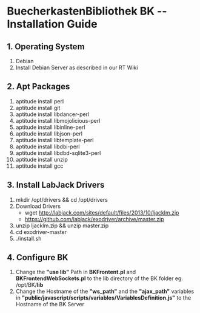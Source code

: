 # BuecherkastenBibliothek BK -- Installation Guide

## 1. Operating System
  1.  Debian
  2.  Install Debian Server as described in our RT Wiki

## 2. Apt Packages
  1.  aptitude install perl
  2.  aptitude install git
  3.  aptitude install libdancer-perl
  4.  aptitude install libmojolicious-perl
  5.  aptitude install libinline-perl
  6.  aptitude install libjson-perl
  7.  aptitude install libtemplate-perl
  8.  aptitude install libdbi-perl
  9.  aptitude install libdbd-sqlite3-perl
  10. aptitude install unzip
  11. aptitude install gcc

## 3. Install LabJack Drivers
  1.  mkdir /opt/drivers && cd /opt/drivers
  2.  Download Drivers
        -  wget http://labjack.com/sites/default/files/2013/10/ljacklm.zip
        -  https://github.com/labjack/exodriver/archive/master.zip
  3.  unzip ljacklm.zip && unzip master.zip
  4.  cd exodriver-master
  5.  ./install.sh

## 4. Configure BK
  1.  Change the **"use lib"** Path in **BKFrontent.pl** and **BKFrontendWebSockets.pl** to the lib directory of the BK folder eg. /opt/BK/**lib**
  2.  Change the Hostname of the **"ws_path"** and the **"ajax_path"** variables in **"public/javascript/scripts/variables/VariablesDefinition.js"** to the Hostname of the BK Server
